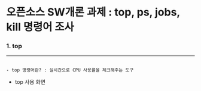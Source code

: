 # 오픈소스 SW개론 과제 : top, ps, jobs, kill 명령어 조사 
### 1. top
---

```

- top 명령어란? : 실시간으로 CPU 사용률을 체크해주는 도구

```

- top 사용 화면

  
